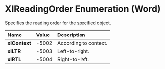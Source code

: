 
# XlReadingOrder Enumeration (Word)

Specifies the reading order for the specified object.



|**Name**|**Value**|**Description**|
|:-----|:-----|:-----|
|**xlContext**|-5002|According to context.|
|**xlLTR**|-5003|Left-to-right.|
|**xlRTL**|-5004|Right-to-left.|
